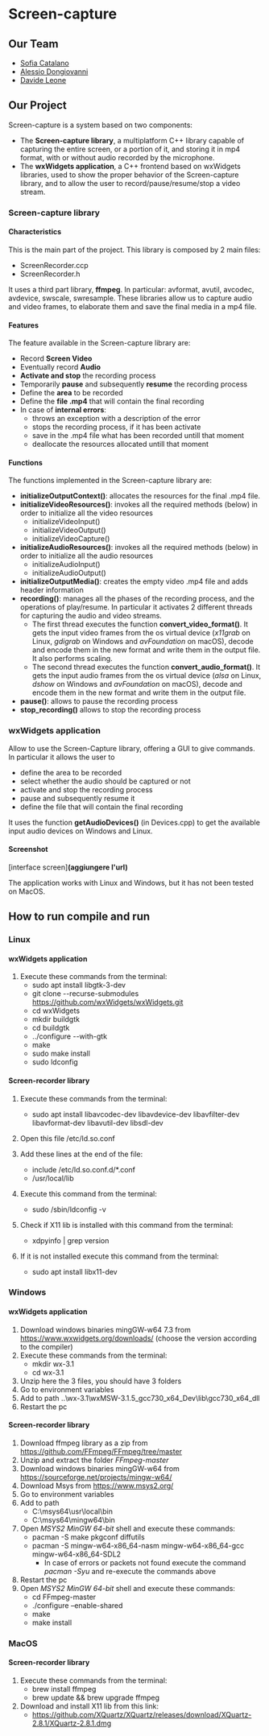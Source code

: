 # Screen-capture

## Our Team 
* [Sofia Catalano](https://github.com/sofia-catalano)
* [Alessio Dongiovanni](https://github.com/alessiodongio)
* [Davide Leone](https://github.com/davide-leone96)

## Our Project
Screen-capture is a system based on two components:
* The **Screen-capture library**, a multiplatform C++ library capable of capturing the entire screen, or a portion of it, and storing it in mp4 format, with or without audio recorded by the microphone.
* The **wxWidgets application**, a C++ frontend based on wxWidgets libraries, used to show the proper behavior of the Screen-capture library, and to allow the user to record/pause/resume/stop a video stream.


### Screen-capture library
#### Characteristics 
This is the main part of the project. This library is composed by 2 main files:
* ScreenRecorder.ccp
* ScreenRecorder.h

It uses a third part library, **ffmpeg**. In particular: avformat, avutil, avcodec, avdevice, swscale, swresample.
These libraries allow us to capture audio and video frames, to elaborate them and save the final media in a mp4 file. 

#### Features
The feature available in the Screen-capture library are: 
* Record **Screen Video**
* Eventually record **Audio**
* **Activate and stop** the recording process
* Temporarily **pause** and subsequently **resume** the recording process
* Define the **area** to be recorded
* Define the **file .mp4** that will contain the final recording
* In case of **internal errors**:
  * throws an exception with a description of the error
  * stops the recording process, if it has been activate
  * save in the .mp4 file what has been recorded untill that moment
  * deallocate the resources allocated untill that moment

#### Functions
The functions implemented in the Screen-capture library are: 
* **initializeOutputContext()**: allocates the resources for the final .mp4 file.
* **initializeVideoResources()**: invokes all the required methods (below) in order to initialize all the video resources
  * initializeVideoInput()
  * initializeVideoOutput()
  * initializeVideoCapture()
* **initializeAudioResources()**: invokes all the required methods (below) in order to initialize all the audio resources
  * initializeAudioInput()
  * initializeAudioOutput()
* **initializeOutputMedia()**: creates the empty video .mp4 file and adds header information
* **recording()**: manages all the phases of the recording process, and the operations of play/resume. In particular it activates 2 different threads for capturing the audio and video streams. 
  * The first thread executes the function **convert_video_format()**. It gets the input video frames from the os virtual device (*x11grab* on Linux, *gdigrab* on Windows and *avFoundation* on macOS), decode and encode them in the new format and write them in the output file. It also performs scaling.
  * The second thread executes the function **convert_audio_format()**. It gets the input audio frames from the os virtual device (*alsa* on Linux, *dshow* on Windows and *avFoundation* on macOS), decode and encode them in the new format and write them in the output file.
* **pause()**: allows to pause the recording process
* **stop_recording()** allows to stop the recording process
 
### wxWidgets application
Allow to use the Screen-Capture library, offering a GUI to give commands.
In particular it allows the user to
* define the area to be recorded
* select whether the audio should be captured or not
* activate and stop the recording process
* pause and subsequently resume it
* define the file that will contain the final recording

It uses the function **getAudioDevices()** (in Devices.cpp) to get the available input audio devices on Windows and Linux.  

#### Screenshot
[interface screen]**(aggiungere l'url)**

The application works with Linux and Windows, but it has not been tested on MacOS.

## How to run compile and run

### Linux
#### wxWidgets application
1. Execute these commands from the terminal: 
   * sudo apt install libgtk-3-dev
   * git clone --recurse-submodules https://github.com/wxWidgets/wxWidgets.git
   * cd wxWidgets
   * mkdir buildgtk
   * cd buildgtk
   * ../configure --with-gtk
   * make
   * sudo make install
   * sudo ldconfig

#### Screen-recorder library
1. Execute these commands from the terminal: 
   * sudo apt install libavcodec-dev libavdevice-dev libavfilter-dev libavformat-dev libavutil-dev libsdl-dev
2. Open this file /etc/ld.so.conf
3. Add these lines at the end of the file: 
   * include /etc/ld.so.conf.d/*.conf
   * /usr/local/lib
4. Execute this command from the terminal:
   * sudo /sbin/ldconfig -v

5. Check if X11 lib is installed with this command from the terminal: 
   * xdpyinfo | grep version
6. If it is not installed execute this command from the terminal: 
   * sudo apt install libx11-dev


### Windows
#### wxWidgets application
1. Download windows binaries mingGW-w64 7.3 from https://www.wxwidgets.org/downloads/  (choose the version according to the compiler)
2. Execute these commands from the terminal: 
   * mkdir wx-3.1
   * cd wx-3.1
3. Unzip here the 3 files, you should have 3 folders
4. Go to environment variables
5. Add to path ..\wx-3.1\wxMSW-3.1.5_gcc730_x64_Dev\lib\gcc730_x64_dll
6. Restart the pc

#### Screen-recorder library
1. Download ffmpeg library as a zip from https://github.com/FFmpeg/FFmpeg/tree/master
2. Unzip and extract the folder *FFmpeg-master*
3. Download windows binaries mingGW-w64 from https://sourceforge.net/projects/mingw-w64/
4. Download Msys from https://www.msys2.org/
5. Go to environment variables
6. Add to path
   * C:\msys64\usr\local\bin
   * C:\msys64\mingw64\bin
7. Open *MSYS2 MinGW 64-bit* shell and execute these commands:
   * pacman -S make pkgconf diffutils
   * pacman -S mingw-w64-x86_64-nasm mingw-w64-x86_64-gcc mingw-w64-x86_64-SDL2
     * In case of errors or packets not found execute the command *pacman -Syu* and re-execute the commands above
8. Restart the pc
9. Open *MSYS2 MinGW 64-bit* shell and execute these commands:
   * cd FFmpeg-master
   * ./configure –enable-shared
   * make
   * make install

### MacOS

#### Screen-recorder library
1. Execute these commands from the terminal:
   * brew install ffmpeg
   * brew update && brew upgrade ffmpeg
2. Download and install X11 lib from this link: 
   * https://github.com/XQuartz/XQuartz/releases/download/XQuartz-2.8.1/XQuartz-2.8.1.dmg
